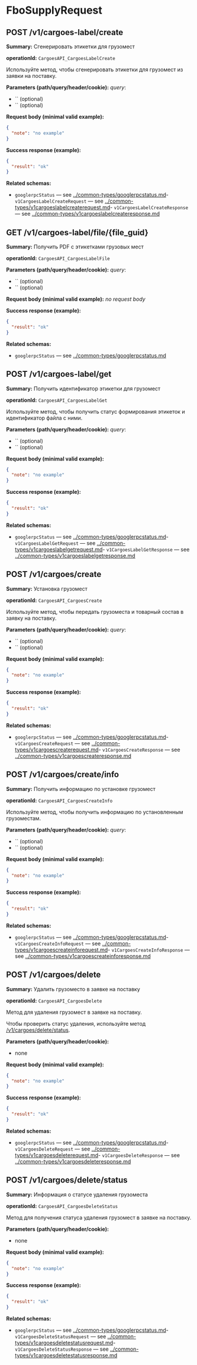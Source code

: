# FboSupplyRequest

## POST /v1/cargoes-label/create

**Summary:** Сгенерировать этикетки для грузомест

**operationId:** `CargoesAPI_CargoesLabelCreate`

Используйте метод, чтобы сгенерировать этикетки для грузомест из заявки на поставку.

**Parameters (path/query/header/cookie):**
_query_:
- `` (optional)
- `` (optional)

**Request body (minimal valid example):**
```json
{
  "note": "no example"
}
```

**Success response (example):**
```json
{
  "result": "ok"
}
```

**Related schemas:**
- `googlerpcStatus` — see [../common-types/googlerpcstatus.md](../common-types/googlerpcstatus.md)- `v1CargoesLabelCreateRequest` — see [../common-types/v1cargoeslabelcreaterequest.md](../common-types/v1cargoeslabelcreaterequest.md)- `v1CargoesLabelCreateResponse` — see [../common-types/v1cargoeslabelcreateresponse.md](../common-types/v1cargoeslabelcreateresponse.md)
## GET /v1/cargoes-label/file/{file_guid}

**Summary:** Получить PDF с этикетками грузовых мест

**operationId:** `CargoesAPI_CargoesLabelFile`

**Parameters (path/query/header/cookie):**
_query_:
- `` (optional)
- `` (optional)

**Request body (minimal valid example):**
_no request body_

**Success response (example):**
```json
{
  "result": "ok"
}
```

**Related schemas:**
- `googlerpcStatus` — see [../common-types/googlerpcstatus.md](../common-types/googlerpcstatus.md)
## POST /v1/cargoes-label/get

**Summary:** Получить идентификатор этикетки для грузомест

**operationId:** `CargoesAPI_CargoesLabelGet`

Используйте метод, чтобы получить статус формирования этикеток и идентификатор файла с ними.

**Parameters (path/query/header/cookie):**
_query_:
- `` (optional)
- `` (optional)

**Request body (minimal valid example):**
```json
{
  "note": "no example"
}
```

**Success response (example):**
```json
{
  "result": "ok"
}
```

**Related schemas:**
- `googlerpcStatus` — see [../common-types/googlerpcstatus.md](../common-types/googlerpcstatus.md)- `v1CargoesLabelGetRequest` — see [../common-types/v1cargoeslabelgetrequest.md](../common-types/v1cargoeslabelgetrequest.md)- `v1CargoesLabelGetResponse` — see [../common-types/v1cargoeslabelgetresponse.md](../common-types/v1cargoeslabelgetresponse.md)
## POST /v1/cargoes/create

**Summary:** Установка грузомест

**operationId:** `CargoesAPI_CargoesCreate`

Используйте метод, чтобы передать грузоместа и товарный состав в заявку на поставку.

**Parameters (path/query/header/cookie):**
_query_:
- `` (optional)
- `` (optional)

**Request body (minimal valid example):**
```json
{
  "note": "no example"
}
```

**Success response (example):**
```json
{
  "result": "ok"
}
```

**Related schemas:**
- `googlerpcStatus` — see [../common-types/googlerpcstatus.md](../common-types/googlerpcstatus.md)- `v1CargoesCreateRequest` — see [../common-types/v1cargoescreaterequest.md](../common-types/v1cargoescreaterequest.md)- `v1CargoesCreateResponse` — see [../common-types/v1cargoescreateresponse.md](../common-types/v1cargoescreateresponse.md)
## POST /v1/cargoes/create/info

**Summary:** Получить информацию по установке грузомест

**operationId:** `CargoesAPI_CargoesCreateInfo`

Используйте метод, чтобы получить информацию по установленным грузоместам.

**Parameters (path/query/header/cookie):**
_query_:
- `` (optional)
- `` (optional)

**Request body (minimal valid example):**
```json
{
  "note": "no example"
}
```

**Success response (example):**
```json
{
  "result": "ok"
}
```

**Related schemas:**
- `googlerpcStatus` — see [../common-types/googlerpcstatus.md](../common-types/googlerpcstatus.md)- `v1CargoesCreateInfoRequest` — see [../common-types/v1cargoescreateinforequest.md](../common-types/v1cargoescreateinforequest.md)- `v1CargoesCreateInfoResponse` — see [../common-types/v1cargoescreateinforesponse.md](../common-types/v1cargoescreateinforesponse.md)
## POST /v1/cargoes/delete

**Summary:** Удалить грузоместо в заявке на поставку

**operationId:** `CargoesAPI_CargoesDelete`

Метод для удаления грузомест в заявке на поставку.

Чтобы проверить статус удаления, используйте метод [/v1/cargoes/delete/status](#operation/CargoesAPI_CargoesDeleteStatus).

**Parameters (path/query/header/cookie):**
- none

**Request body (minimal valid example):**
```json
{
  "note": "no example"
}
```

**Success response (example):**
```json
{
  "result": "ok"
}
```

**Related schemas:**
- `googlerpcStatus` — see [../common-types/googlerpcstatus.md](../common-types/googlerpcstatus.md)- `v1CargoesDeleteRequest` — see [../common-types/v1cargoesdeleterequest.md](../common-types/v1cargoesdeleterequest.md)- `v1CargoesDeleteResponse` — see [../common-types/v1cargoesdeleteresponse.md](../common-types/v1cargoesdeleteresponse.md)
## POST /v1/cargoes/delete/status

**Summary:** Информация о статусе удаления грузоместа

**operationId:** `CargoesAPI_CargoesDeleteStatus`

Метод для получения статуса удаления грузомест в заявке на поставку.

**Parameters (path/query/header/cookie):**
- none

**Request body (minimal valid example):**
```json
{
  "note": "no example"
}
```

**Success response (example):**
```json
{
  "result": "ok"
}
```

**Related schemas:**
- `googlerpcStatus` — see [../common-types/googlerpcstatus.md](../common-types/googlerpcstatus.md)- `v1CargoesDeleteStatusRequest` — see [../common-types/v1cargoesdeletestatusrequest.md](../common-types/v1cargoesdeletestatusrequest.md)- `v1CargoesDeleteStatusResponse` — see [../common-types/v1cargoesdeletestatusresponse.md](../common-types/v1cargoesdeletestatusresponse.md)

